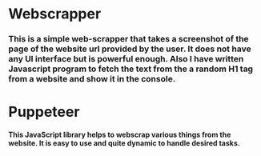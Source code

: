 # Webscrapper
### This is a simple web-scrapper that takes a screenshot of the page  of the website url provided by the user. It does not have any UI interface but is powerful enough. Also I have written Javascript program to fetch the text from the  a random H1 tag from a website  and show it in the console.

# Puppeteer
#### This JavaScript library helps to webscrap various things from the website. It is easy to use and quite dynamic to handle desired tasks.
